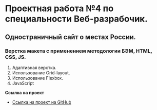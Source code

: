 # Проектная работа №4 по специальности Веб-разрабочик.

## Одностраничный сайт о местах России.

### Верстка макета с применением методологии БЭМ, HTML, CSS, JS.

1. Адаптивная верстка.
2. Использование Grid-layout.
3. Использование Flexbox.
4. JavaScript 

**Ссылка на проект**

* [Ссылка на проект на GitHub](https://mityaii1.github.io/mesto/)

